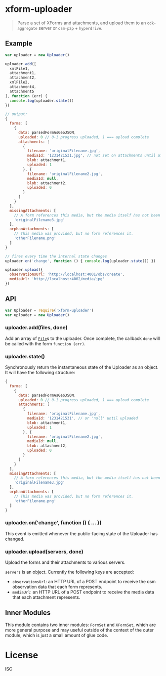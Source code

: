 # xform-uploader

> Parse a set of XForms and attachments, and upload them to an `odk-aggregate`
> server or `osm-p2p` + `hyperdrive`.

## Example

```js
var uploader = new Uploader()

uploader.add([
  xmlFile1,
  attachment1,
  attachment2,
  xmlFile2,
  attachment4,
  attachment5
], function (err) {
  console.log(uploader.state())
})

// output:
{
  forms: [
    {
      data: parsedFormAsGeoJSON,
      uploaded: 0 // 0-1 progress uploaded, 1 === upload complete
      attachments: [
        {
          filename: 'originalFilename.jpg',
          mediaId: '1231421531.jpg', // not set on attachments until after upload
          blob: attachment1,
          uploaded: 1
        }, {
          filename: 'originalFilename2.jpg',
          mediaId: null,
          blob: attachment2,
          uploaded: 0
        }
      ]
    }
  ],
  missingAttachments: [
    // A form references this media, but the media itself has not been provided.
    'originalFilename3.jpg'
  ],
  orphanAttachments: [
    // This media was provided, but no form references it.
    'otherFilename.png'
  ]
}

// fires every time the internal state changes
uploader.on('change', function () { console.log(uploader.state()) })

uploader.upload({
  observationsUrl: 'http://localhost:4001/obs/create',
  mediaUrl: 'http://localhost:4002/media/jpg'
})
```

## API

```js
var Uploader = require('xform-uploader')
var uploader = new Uploader()
```

### uploader.add(files, done)

Add an array of [`File`](https://developer.mozilla.org/en-US/docs/Web/API/File)s to the uploader. Once complete, the callback `done` will be called with the form `function (err)`.

### uploader.state()

Synchronously return the instantaneous state of the Uploader as an object. It will have the following structure:

```js
{
  forms: [
    {
      data: parsedFormAsGeoJSON,
      uploaded: 0 // 0-1 progress uploaded, 1 === upload complete
      attachments: [
        {
          filename: 'originalFilename.jpg',
          mediaId: '1231421531', // or 'null' until uploaded
          blob: attachment1,
          uploaded: 1
        }, {
          filename: 'originalFilename2.jpg',
          mediaId: null,
          blob: attachment2,
          uploaded: 0
        }
      ]
    }
  ],
  missingAttachments: [
    // A form references this media, but the media itself has not been provided.
    'originalFilename3.jpg'
  ],
  orphanAttachments: [
    // This media was provided, but no form references it.
    'otherFilename.png'
  ]
}
```

### uploader.on('change', function () { ... })

This event is emitted whenever the public-facing state of the Uploader has changed.

### uploader.upload(servers, done)

Upload the forms and their attachments to various servers.

`servers` is an object. Currently the following keys are accepted:

- `observationsUrl`: an HTTP URL of a POST endpoint to receive the osm observation data that each form represents.
- `mediaUrl`: an HTTP URL of a POST endpoint to receive the media data that each attachment represents.

## Inner Modules

This module contains two inner modules: `FormSet` and `XFormSet`, which are more
general purpose and may useful outside of the context of the outer module,
which is just a small amount of glue code.

# License

ISC

